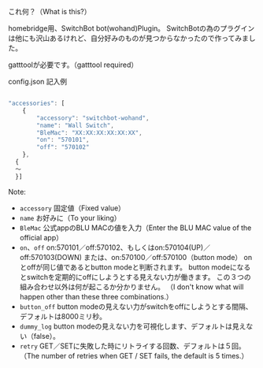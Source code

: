 これ何？（What is this?）

homebridge用、SwitchBot bot(wohand)Plugin。
SwitchBotの為のプラグインは他にも沢山あるけれど、自分好みのものが見つからなかったので作ってみました。

gatttoolが必要です。（gatttool required）

config.json 記入例
```js

"accessories": [
    {
        "accessory": "switchbot-wohand",
        "name": "Wall Switch",
        "BleMac": "XX:XX:XX:XX:XX:XX",
        "on": "570101",
        "off": "570102"
    },
  {
  ～
  }]
```

Note:
* `accessory` 固定値（Fixed value）
* `name` お好みに（To your liking）
* `BleMac` 公式appのBLU MACの値を入力（Enter the BLU MAC value of the official app）
* `on`、`off` on:570101／off:570102、もしくはon:570104(UP)／off:570103(DOWN)
または、on:570100／off:570100（button mode）
onとoffが同じ値であるとbutton modeと判断されます。
button modeになるとswitchを定期的にoffにしようとする見えない力が働きます。
この３つの組み合わせ以外は何が起こるか分かりません。
（I don't know what will happen other than these three combinations.）
* `button_off` button modeの見えない力がswitchをoffにしようとする間隔、デフォルトは8000ミリ秒。
* `dummy_log` button modeの見えない力を可視化します、デフォルトは見えない（false）。
* `retry` GET／SETに失敗した時にリトライする回数、デフォルトは５回。（The number of retries when GET / SET fails, the default is 5 times.）
